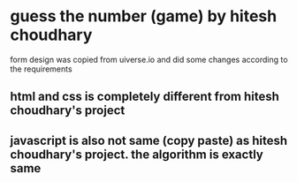 # guess the number (game) by hitesh choudhary


form design was copied from uiverse.io and did some changes according to the requirements


## html and css is completely different from hitesh choudhary's project


## javascript is also not same (copy paste) as hitesh choudhary's project. the algorithm is exactly same


